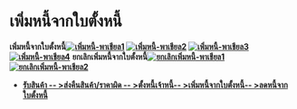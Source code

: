 # เพิ่มหนี้จากใบตั้งหนี้

**เพิ่มหนี้จากใบตั้งหนี้[![เพิ่มหนี้-พาเชียล1](http://www.smlaccount.com/manual/wp-content/uploads/2017/10/เพิ่มหนี้-พาเชียล1.jpg)](http://www.smlaccount.com/manual/wp-content/uploads/2017/10/เพิ่มหนี้-พาเชียล1.jpg)
[![เพิ่มหนี้-พาเชียล2](http://www.smlaccount.com/manual/wp-content/uploads/2017/10/เพิ่มหนี้-พาเชียล2.jpg)](http://www.smlaccount.com/manual/wp-content/uploads/2017/10/เพิ่มหนี้-พาเชียล2.jpg)
[![เพิ่มหนี้-พาเชียล3](http://www.smlaccount.com/manual/wp-content/uploads/2017/10/เพิ่มหนี้-พาเชียล3.jpg)](http://www.smlaccount.com/manual/wp-content/uploads/2017/10/เพิ่มหนี้-พาเชียล3.jpg)
[![เพิ่มหนี้-พาเชียล4](http://www.smlaccount.com/manual/wp-content/uploads/2017/10/เพิ่มหนี้-พาเชียล4.jpg)](http://www.smlaccount.com/manual/wp-content/uploads/2017/10/เพิ่มหนี้-พาเชียล4.jpg)**
**ยกเลิกเพิ่มหนี้จากใบตั้งหนี้[![ยกเลิกเพิ่มหนี้-พาเชียล1](http://www.smlaccount.com/manual/wp-content/uploads/2017/10/ยกเลิกเพิ่มหนี้-พาเชียล1.jpg)](http://www.smlaccount.com/manual/wp-content/uploads/2017/10/ยกเลิกเพิ่มหนี้-พาเชียล1.jpg)
[![ยกเลิกเพิ่มหนี้-พาเชียล2](http://www.smlaccount.com/manual/wp-content/uploads/2017/10/ยกเลิกเพิ่มหนี้-พาเชียล2.jpg)](http://www.smlaccount.com/manual/wp-content/uploads/2017/10/ยกเลิกเพิ่มหนี้-พาเชียล2.jpg)**  

  * [**รับสินค้า -- >**](http://www.smlaccount.com/manual/?page_id=680)[**ส่งคืนสินค้า/ราคาผิด -- >**](http://www.smlaccount.com/manual/?page_id=684)[**ตั้งหนี้เจ้าหนี้-- >**](http://www.smlaccount.com/manual/?page_id=688)[**เพิ่มหนี้จากใบตั้งหนี้-- >**](http://www.smlaccount.com/manual/?page_id=692)[**ลดหนี้จากใบตั้งหนี้**](http://www.smlaccount.com/manual/?page_id=696)

